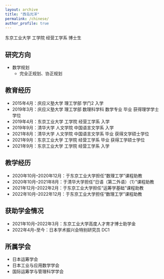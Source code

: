 ```yaml
---
layout: archive
title: "西岛光洋"
permalink: /chinese/
author_profile: true
---
```

东京工业大学 工学院 经营工学系 博士生<br>

## 研究方向
- 数学规划
  - 完全正规划、协正规划

## 教育经历
- 2015年4月：庆应义塾大学 理工学部 学门2 入学
- 2019年3月：庆应义塾大学 理工学部 数理科学科 数学专业 毕业 获得理学学士学位
- 2019年4月：东京工业大学 工学院 经营工学系 入学
- 2019年9月：清华大学 人文学院 中国语言文学系 入学
- 2021年8月：清华大学 人文学院 中国语言文学系 毕业 获得文学硕士学位
- 2021年9月：东京工业大学 工学院 经营工学系 毕业 获得工学硕士学位
- 2021年9月：东京工业大学 工学院 经营工学系 入学

## 教学经历
- 2020年10月–2020年12月：于东京工业大学担任“数理工学”课程助教
- 2020年10月–2021年8月：于清华大学担任“日语（第二外语）（1）”课程助教
- 2021年12月–2022年2月：于东京工业大学担任“运筹学基础”课程助教
- 2022年10月–2022年12月：于东京工业大学担任“数理工学”课程助教

## 获助学金情况
- 2021年10月–2022年3月：东京工业大学高度人才育才博士助学金
- 2022年4月–至今：日本学术振兴会特别研究员 DC1

## 所属学会
- 日本运筹学会
- 日本工业与应用数学学会
- 国际运筹学与管理科学学会
